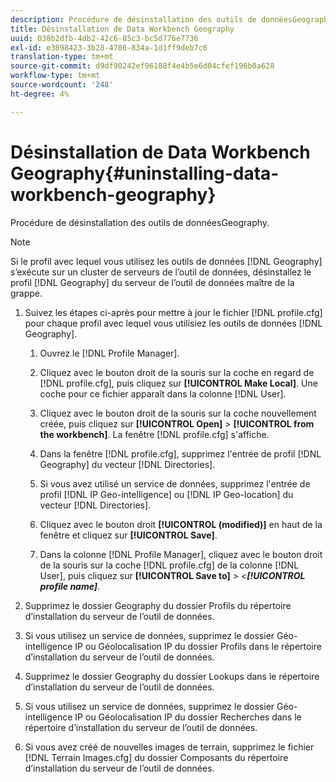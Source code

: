 ```yaml
---
description: Procédure de désinstallation des outils de donnéesGeography.
title: Désinstallation de Data Workbench Geography
uuid: 038b2dfb-4db2-42c6-85c3-bc5d776e7736
exl-id: e3898423-3b28-4786-834a-1d1ff9deb7c6
translation-type: tm+mt
source-git-commit: d9df90242ef96188f4e4b5e6d04cfef196b0a628
workflow-type: tm+mt
source-wordcount: '248'
ht-degree: 4%

---
```


# Désinstallation de Data Workbench Geography{#uninstalling-data-workbench-geography}

Procédure de désinstallation des outils de donnéesGeography.

>[!NOTE]
>
>Si le profil avec lequel vous utilisez les outils de données [!DNL Geography] s’exécute sur un cluster de serveurs de l’outil de données, désinstallez le profil [!DNL Geography] du serveur de l’outil de données maître de la grappe.

1. Suivez les étapes ci-après pour mettre à jour le fichier [!DNL profile.cfg] pour chaque profil avec lequel vous utilisiez les outils de données [!DNL Geography].

   1. Ouvrez le [!DNL Profile Manager].
   1. Cliquez avec le bouton droit de la souris sur la coche en regard de [!DNL profile.cfg], puis cliquez sur **[!UICONTROL Make Local]**. Une coche pour ce fichier apparaît dans la colonne [!DNL User].

   1. Cliquez avec le bouton droit de la souris sur la coche nouvellement créée, puis cliquez sur **[!UICONTROL Open]** > **[!UICONTROL from the workbench]**. La fenêtre [!DNL profile.cfg] s&#39;affiche.

   1. Dans la fenêtre [!DNL profile.cfg], supprimez l&#39;entrée de profil [!DNL Geography] du vecteur [!DNL Directories].

   1. Si vous avez utilisé un service de données, supprimez l&#39;entrée de profil [!DNL IP Geo-intelligence] ou [!DNL IP Geo-location] du vecteur [!DNL Directories].

   1. Cliquez avec le bouton droit **[!UICONTROL (modified)]** en haut de la fenêtre et cliquez sur **[!UICONTROL Save]**.

   1. Dans la colonne [!DNL Profile Manager], cliquez avec le bouton droit de la souris sur la coche [!DNL profile.cfg] de la colonne [!DNL User], puis cliquez sur **[!UICONTROL Save to]** > *&lt;**[!UICONTROL profile name]***.

1. Supprimez le dossier Geography du dossier Profils du répertoire d’installation du serveur de l’outil de données.
1. Si vous utilisez un service de données, supprimez le dossier Géo-intelligence IP ou Géolocalisation IP du dossier Profils dans le répertoire d’installation du serveur de l’outil de données.
1. Supprimez le dossier Geography du dossier Lookups dans le répertoire d’installation du serveur de l’outil de données.
1. Si vous utilisez un service de données, supprimez le dossier Géo-intelligence IP ou Géolocalisation IP du dossier Recherches dans le répertoire d’installation du serveur de l’outil de données.
1. Si vous avez créé de nouvelles images de terrain, supprimez le fichier [!DNL Terrain Images.cfg] du dossier Composants du répertoire d’installation du serveur de l’outil de données.
